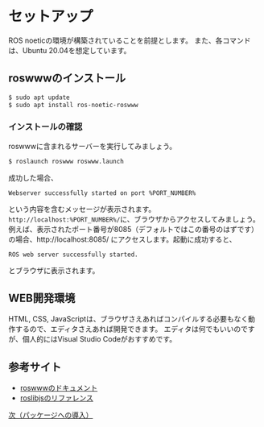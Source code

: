 # セットアップ

ROS noeticの環境が構築されていることを前提とします。
また、各コマンドは、Ubuntu 20.04を想定しています。

## roswwwのインストール
```bash
$ sudo apt update
$ sudo apt install ros-noetic-roswww
```

### インストールの確認
roswwwに含まれるサーバーを実行してみましょう。
```bash
$ roslaunch roswww roswww.launch
```
成功した場合、
```
Webserver successfully started on port %PORT_NUMBER%
```
という内容を含むメッセージが表示されます。
`http://localhost:%PORT_NUMBER%/`に、ブラウザからアクセスしてみましょう。例えば、表示されたポート番号が8085（デフォルトではこの番号のはずです）の場合、http://localhost:8085/ にアクセスします。起動に成功すると、
```
ROS web server successfully started.
```
とブラウザに表示されます。

## WEB開発環境
HTML, CSS, JavaScriptは、ブラウザさえあればコンパイルする必要もなく動作するので、エディタさえあれば開発できます。
エディタは何でもいいのですが、個人的にはVisual Studio Codeがおすすめです。


## 参考サイト
- [roswwwのドキュメント](https://docs.ros.org/en/indigo/api/roswww/html/)
- [roslibjsのリファレンス](https://robotwebtools.github.io/roslibjs)

 [次（パッケージへの導入）](integration.md)